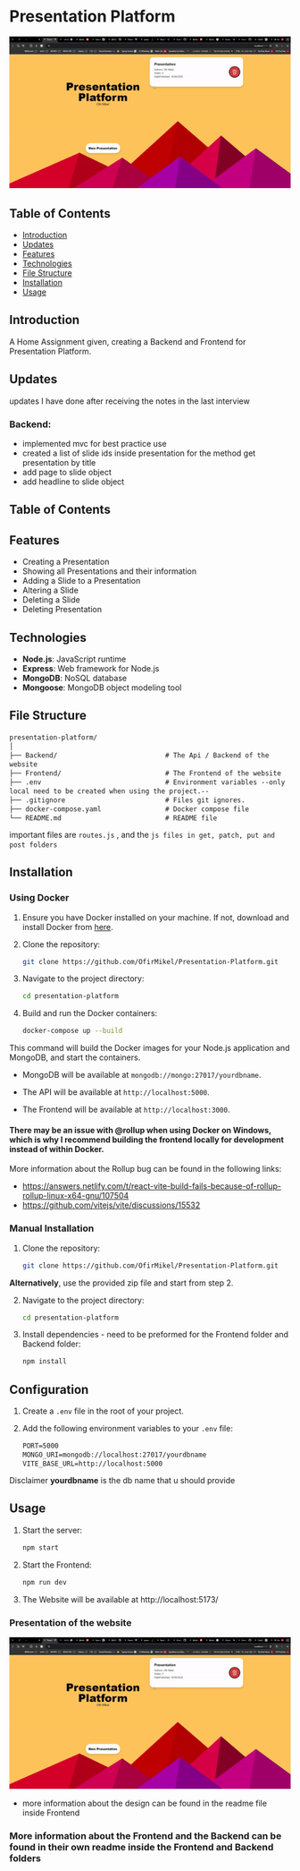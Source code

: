 # Presentation Platform
![PresentationPlatform.gif](PresentationPlatform.gif)


## Table of Contents

- [Introduction](#introduction)
- [Updates](#updates)
- [Features](#features)
- [Technologies](#technologies)
- [File Structure](#file-structure)
- [Installation](#installation)
- [Usage](#usage)


## Introduction

A Home Assignment given, creating a Backend and Frontend for Presentation Platform.
## Updates
updates I have done after receiving the notes in the last interview
### Backend:
- implemented mvc for best practice use
- created a list of slide ids inside presentation for the method get presentation by title
- add page to slide object
- add headline to slide object

## Table of Contents

## Features
- Creating a Presentation
- Showing all Presentations and their information
- Adding a Slide to a Presentation
- Altering a Slide
- Deleting a Slide
- Deleting Presentation

## Technologies

- **Node.js**: JavaScript runtime
- **Express**: Web framework for Node.js
- **MongoDB**: NoSQL database
- **Mongoose**: MongoDB object modeling tool

## File Structure

```
presentation-platform/
│
├── Backend/                           # The Api / Backend of the website
├── Frontend/                          # The Frontend of the website
├── .env                               # Environment variables --only local need to be created when using the project.--
├── .gitignore                         # Files git ignores.
├── docker-compose.yaml                # Docker compose file
└── README.md                          # README file 

```
important files are `routes.js` , and the `js files in get, patch, put and post folders`
## Installation
### Using Docker

1. Ensure you have Docker installed on your machine. If not, download and install Docker from [here](https://www.docker.com/get-started).

2. Clone the repository:

    ```bash
    git clone https://github.com/OfirMikel/Presentation-Platform.git
    ```

3. Navigate to the project directory:

    ```bash
    cd presentation-platform
    ```

4. Build and run the Docker containers:

    ```bash
    docker-compose up --build
    ```

  This command will build the Docker images for your Node.js application and MongoDB, and start the containers. 

- MongoDB will be available at `mongodb://mongo:27017/yourdbname`.

- The API will be available at `http://localhost:5000`.

- The Frontend will be available at `http://localhost:3000`.

#### There may be an issue with @rollup when using Docker on Windows, which is why I recommend building the frontend locally for development instead of within Docker.
More information about the Rollup bug can be found in the following links:
- https://answers.netlify.com/t/react-vite-build-fails-because-of-rollup-rollup-linux-x64-gnu/107504
- https://github.com/vitejs/vite/discussions/15532




### Manual Installation

1. Clone the repository:

    ```bash
    git clone https://github.com/OfirMikel/Presentation-Platform.git
    ```
**Alternatively**, use the provided zip file and start from step 2.

2. Navigate to the project directory:

    ```bash
    cd presentation-platform
    ```

3. Install dependencies - need to be preformed for the Frontend folder and Backend folder:

    ```bash
    npm install
    ```

## Configuration

1. Create a `.env` file in the root of your project.

2. Add the following environment variables to your `.env` file:

    ```env
    PORT=5000
    MONGO_URI=mongodb://localhost:27017/yourdbname
    VITE_BASE_URL=http://localhost:5000
    ```
Disclaimer **yourdbname** is the db name that u should provide
## Usage

1. Start the server:

    ```bash
    npm start
    ```
2. Start the Frontend:

    ```bash
    npm run dev
    ```

3. The Website will be available at http://localhost:5173/

### Presentation of the website
![PresentationPlatform.gif](PresentationPlatform.gif)
- more information about the design can be found in the readme file inside Frontend
### More information about the Frontend and the Backend can be found in their own readme inside the Frontend and Backend folders

